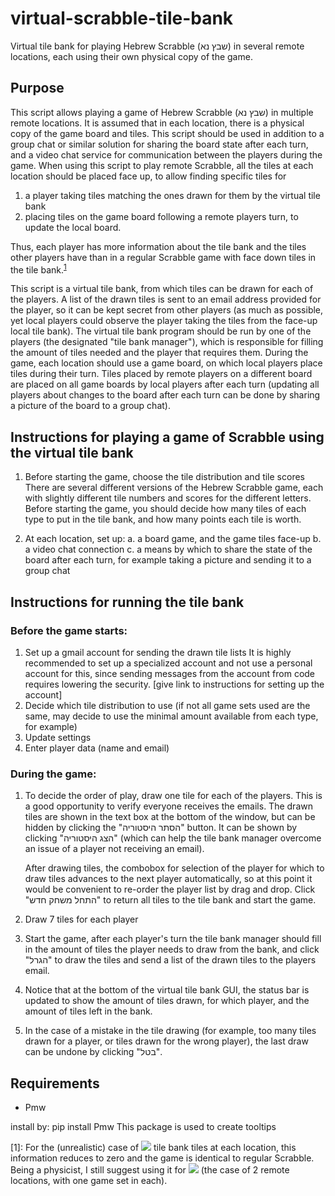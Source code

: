 # virtual-scrabble-tile-bank
Virtual tile bank for playing Hebrew Scrabble (שבץ נא) in several remote locations, each using their own physical copy of the game.

## Purpose
This script allows playing a game of Hebrew Scrabble (שבץ נא) in multiple remote locations. It is assumed that in each location, there is a physical copy of the game board and tiles.
This script should be used in addition to a group chat or similar solution for sharing the board state after each turn, and a video chat service for communication between the players during the game.
When using this script to play remote Scrabble, all the tiles at each location should be placed face up, to allow finding specific tiles for
1. a player taking tiles matching the ones drawn for them by the virtual tile bank
2. placing tiles on the game board following a remote players turn, to update the local board.

Thus, each player has more information about the tile bank and the tiles other players have than in a regular Scrabble game with
face down tiles in the tile bank.<sup>[1](#footnote1)</sup>

This script is a virtual tile bank, from which tiles can be drawn for each of the players.
A list of the drawn tiles is sent to an email address provided for the player, so it can be kept secret from other players (as much as possible, yet local players could observe the player taking the tiles from the face-up local tile bank).
The virtual tile bank program should be run by one of the players (the designated "tile bank manager"), which is responsible for filling the amount of tiles needed and the player that requires them.
During the game, each location should use a game board, on which local players place tiles during their turn.
Tiles placed by remote players on a different board are placed on all game boards by local players after each turn (updating all players
about changes to the board after each turn can be done by sharing a picture of the board to a group chat).


## Instructions for playing a game of Scrabble using the virtual tile bank

1. Before starting the game, choose the tile distribution and tile scores
There are several different versions of the Hebrew Scrabble game, each with slightly different tile numbers and scores for the different letters.
Before starting the game, you should decide how many tiles of each type to put in the tile bank, and how many points each tile is worth.

2. At each location, set up:
a. a board game, and the game tiles face-up
b. a video chat connection
c. a means by which to share the state of the board after each turn, for example taking a picture and sending it to a group chat

## Instructions for running the tile bank
### Before the game starts:
1. Set up a gmail account for sending the drawn tile lists
It is highly recommended to set up a specialized account and not use a personal account for this, since sending messages from the account 
from code requires lowering the security.
[give link to instructions for setting up the account]
2. Decide which tile distribution to use (if not all game sets used are the same, may decide to use the minimal amount available from each type, for example)
3. Update settings
4. Enter player data (name and email)

### During the game:
1. To decide the order of play, draw one tile for each of the players.
This is a good opportunity to verify everyone receives the emails. The drawn tiles are shown in the text box at the bottom of the window,
but can be hidden by clicking the "הסתר היסטוריה" button. It can be shown by clicking "הצג היסטוריה" (which can help the tile bank manager overcome an issue of a player not receiving an email).

    After drawing tiles, the combobox for selection of the player for which to draw tiles advances to the next player automatically,
so at this point it would be convenient to re-order the player list by drag and drop.
Click "התחל משחק חדש" to return all tiles to the tile bank and start the game.

2. Draw 7 tiles for each player

3. Start the game, after each player's turn the tile bank manager should fill in the amount of tiles the player needs to draw from the bank,
and click "הגרל" to draw the tiles and send a list of the drawn tiles to the players email.

4. Notice that at the bottom of the virtual tile bank GUI, the status bar is updated to show the amount of tiles drawn, for which player, and the amount of tiles left in the bank.

5. In the case of a mistake in the tile drawing (for example, too many tiles drawn for a player, or tiles drawn for the wrong player), the last draw can be undone by clicking "בטל".

## Requirements
* Pmw

install by: pip install Pmw
This package is used to create tooltips

<a name="footnote1">[1]</a>: For the (unrealistic) case of
<img src="https://render.githubusercontent.com/render/math?math=N=\infty">
tile bank tiles at each location, this information reduces to zero and the game is identical to regular Scrabble.
Being a physicist, I still suggest using it for
<img src="https://render.githubusercontent.com/render/math?math=N=2">
(the case of 2 remote locations, with one game set in each).
